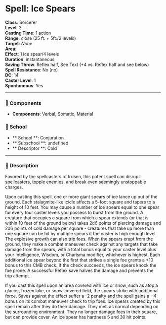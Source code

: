 
# Spell: Ice Spears
**Class**: Sorcerer  
**Level**: 3  
**Casting Time**: 1 action  
**Range**: close (25 ft. + 5ft./2 levels)  
**Target**: _None_  
**Area**:   
**Effect**: 1 ice spear/4 levels  
**Duration**: instantaneous  
**Saving Throw**: Reflex half, See Text (+4 vs. Reflex half and see below)  
**Spell Resistance**: No (no)  
**DC**: 14  
**Caster Level**: 1  
**Spontaneous**: Yes

---

### 🔮 Components
- **Components**: Verbal, Somatic, Material

### 🏫 School
- ** School **: Conjuration
- ** Subschool **: undefined
- ** Descriptor **: Cold
---

### 📜 Description
Favored by the spellcasters of Irrisen, this potent spell can disrupt spellcasters, topple enemies, and break even seemingly unstoppable charges.

Upon casting this spell, one or more giant spears of ice lance up out of the ground. Each stalagmite-like icicle affects a 5-foot square and tapers to a height of 10 feet. You may cause a number of ice spears equal to one spear for every four caster levels you possess to burst from the ground. A creature that occupies a square from which a spear extends (or that is within 10 feet of the ground below) takes 2d6 points of piercing damage and 2d6 points of cold damage per square - creatures that take up more than one square can be hit by multiple spears if the caster is high enough level. The explosive growth can also trip foes. When the spears erupt from the ground, they make a combat maneuver check against any targets that take damage from the spears, with a total bonus equal to your caster level plus your Intelligence, Wisdom, or Charisma modifier, whichever is highest. Each additional ice spear beyond the first that strikes a single foe grants a +10 bonus to this CMB check. If the check succeeds, the ice spears knock the foe prone. A successful Reflex save halves the damage and prevents the trip attempt.

If you cast this spell upon an area covered with ice or snow, such as atop a glacier, frozen lake, or snow-covered field, the spears strike with additional force. Saves against the effect suffer a -2 penalty and the spell gains a +4 bonus on its combat maneuver check to trip foes. Ice spears created by this spell remain after they do their damage. They melt as normal depending on the surrounding environment. They no longer damage foes in their square, but can provide cover. An ice spear has hardness 5 and 30 hit points.
